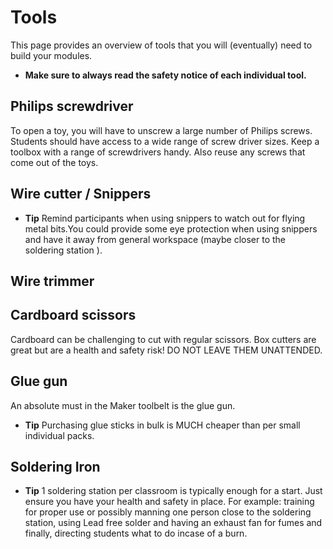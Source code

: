 # Tools

This page provides an overview of tools that you will (eventually) need to build your modules.

* **Make sure to always read the safety notice of each individual tool.**

## Philips screwdriver

To open a toy, you will have to unscrew a large number of Philips screws. Students should have access to a wide range of screw driver sizes. Keep a toolbox with a range of screwdrivers handy. Also reuse any screws that come out of the toys. 

## Wire cutter / Snippers
* **Tip** Remind participants when using snippers to watch out for flying metal bits.You could provide some eye protection when using snippers and have it away from general workspace (maybe closer to the soldering station ).

## Wire trimmer

## Cardboard scissors

Cardboard can be challenging to cut with regular scissors. Box cutters are great but are a health and safety risk! DO NOT LEAVE THEM UNATTENDED. 

## Glue gun

An absolute must in the Maker toolbelt is the glue gun. 

* **Tip** Purchasing glue sticks in bulk is MUCH cheaper than per small individual packs.

## Soldering Iron

* **Tip** 1 soldering station per classroom is typically enough for a start. Just ensure you have your health and safety in place. For example: training for proper use or possibly manning one person close to the soldering station, using Lead free solder and having an exhaust fan for fumes and finally, directing students what to do incase of a burn. 
